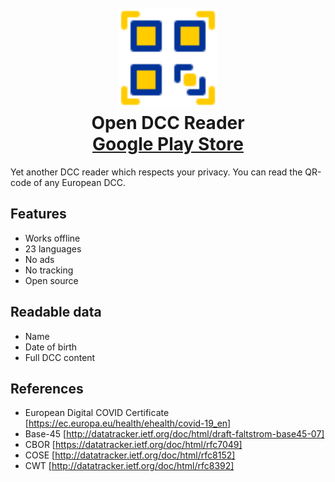 <h1 align="center">
  <br>
    <img src="https://github.com/noleakseu/odcc/blob/main/assets/logo.svg?raw=true" width="160">
  <br>
  Open DCC Reader
  <br>
  <a href="https://play.google.com/store/apps/details?id=com.github.noleakseu.odcc">Google Play Store</a>
  <br>
</h1>

Yet another DCC reader which respects your privacy.
You can read the QR-code of any European DCC.

## Features
- Works offline
- 23 languages
- No ads
- No tracking
- Open source

## Readable data
- Name
- Date of birth
- Full DCC content

## References
- European Digital COVID Certificate [https://ec.europa.eu/health/ehealth/covid-19_en]
- Base-45 [http://datatracker.ietf.org/doc/html/draft-faltstrom-base45-07]
- CBOR [https://datatracker.ietf.org/doc/html/rfc7049]
- COSE [http://datatracker.ietf.org/doc/html/rfc8152]
- CWT [http://datatracker.ietf.org/doc/html/rfc8392]
